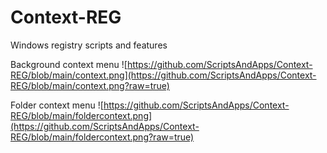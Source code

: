 # Context-REG
Windows registry scripts and features

Background context menu
![https://github.com/ScriptsAndApps/Context-REG/blob/main/context.png](https://github.com/ScriptsAndApps/Context-REG/blob/main/context.png?raw=true)

Folder context menu
![https://github.com/ScriptsAndApps/Context-REG/blob/main/foldercontext.png](https://github.com/ScriptsAndApps/Context-REG/blob/main/foldercontext.png?raw=true)
